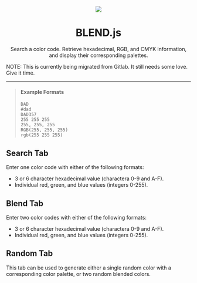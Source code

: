 <div align="center">

<h1 align="center">
      <a href="https://github.com/jersker/blend/actions/workflows/deploy.yml" target="_blank">
        <img src="https://github.com/jersker/blend/actions/workflows/deploy.yml/badge.svg"><br>
    </a>
</h1>

# BLEND.js
Search a color code. Retrieve hexadecimal, RGB, and CMYK information, and 
display their corresponding palettes.

</div align="center">

NOTE: This is currently being migrated from Gitlab. It still needs some love. Give it time.

---

> #### Example Formats
> `DAD`  
> `#dad`    
> `DAD357`   
> `255 255 255`   
> `255, 255, 255`    
> `RGB(255, 255, 255)`    
> `rgb(255 255 255)`   

## Search Tab
Enter one color code with either of the following formats:

- 3 or 6 character hexadecimal value (charactera 0-9 and A-F).
- Individual red, green, and blue values (integers 0-255).

## Blend Tab
Enter two color codes with either of the following formats:

- 3 or 6 character hexadecimal value (charactera 0-9 and A-F).
- Individual red, green, and blue values (integers 0-255).

## Random Tab
This tab can be used to generate either a single random color with a corresponding 
color palette, or two random blended colors.